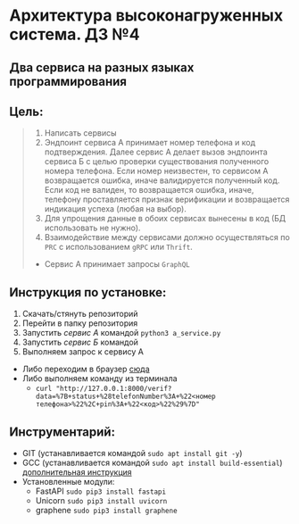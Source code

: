 # Архитектура высоконагруженных система. ДЗ №4
## Два сервиса на разных языках программирования


## Цель:
> 1. Написать сервисы
> 2. Эндпоинт сервиса А принимает номер телефона и код подтверждения.
> Далее сервис А делает вызов эндпоинта сервиса Б с целью проверки существования полученного номера телефона.
> Если номер неизвестен, то сервисом А возвращается ошибка, иначе валидируется полученный код.
> Если код не валиден, то возвращается ошибка, иначе, телефону проставляется признак верификации и возвращается индикация успеха (любая на выбор).
> 3. Для упрощения данные в обоих сервисах вынесены в код (БД использовать не нужно).
> 4. Взаимодействие между сервисами должно осуществляться по `PRC` с использованием `gRPC` или `Thrift`.
> * Сервис А принимает запросы `GraphQL`


## Инструкция по установке:
1. Скачать/стянуть репозиторий
1. Перейти в папку репозитория
1. Запустить *сервис А* командой `python3 a_service.py`
1. Запустить *сервис Б* командой ` `
1. Выполняем запрос к сервису А
  * Либо переходим в браузер [сюда](http://127.0.0.1:8000)
  * Либо выполняем команду из терминала 
  	* `curl "http://127.0.0.1:8000/verif?data=%7B+status+%28telefonNumber%3A+%22<номер телефона>%22%2C+pin%3A+%22<код>%22%29%7D"`



## Инструментарий:
- GIT (устанавливается командой `sudo apt install git -y`)
- GCC (устанавливается командой `sudo apt install build-essential`) [дополнительная инструкция](https://losst.ru/ustanovka-gcc-v-ubuntu-16-04)
- Установленные модули:
	+ FastAPI `sudo pip3 install fastapi`
	+ Unicorn `sudo pip3 install uvicorn`
	+ graphene `sudo pip3 install graphene`

